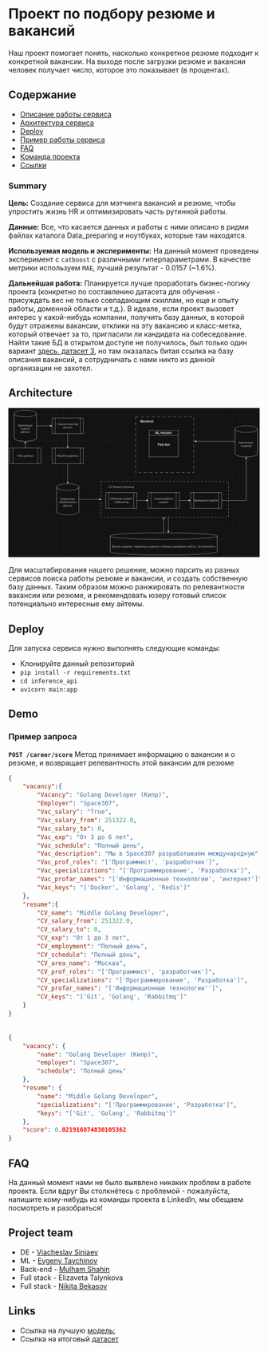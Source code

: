 # Проект по подбору резюме и вакансий 

Наш проект помогает понять, насколько конкретное резюме подходит к конкретной вакансии. На выходе после загрузки резюме и вакансии человек получает число, которое это показывает (в процентах).


## Содержание

- [Описание работы сервиса](#summary)
- [Архитектура сервиса](#architecture)
- [Deploy](#deploy)
- [Пример работы сервиса](#demo)
- [FAQ](#faq)
- [Команда проекта](#project-team)
- [Ссылки](#links)


### Summary

**Цель:** Создание сервиса для мэтчинга вакансий и резюме, чтобы упростить жизнь HR и оптимизировать часть рутинной работы.

**Данные:**  Все, что касается данных и работы с ними описано в ридми файлах каталога Data_preparing и ноутбуках, которые там находятся.

**Используемая модель и эксперименты:** На данный момент проведены эксперимент с `catboost` с различными гиперпараметрами. В качестве метрики используем `MAE`, лучший результат - 0.0157 (~1.6%).

**Дальнейшая работа:** Планируется лучше проработать бизнес-логику проекта (конкретно по составлению датасета для обучения - присуждать вес не только совпадающим скиллам, но еще и опыту работы, доменной области и т.д.). В идеале, если проект вызовет интерес у какой-нибудь компании, получить базу данных, в которой будут отражены вакансии, отклики на эту вакансию и класс-метка, который отвечает за то, пригласили ли кандидата на собеседование. Найти такие БД в открытом доступе не получилось, был только один вариант [здесь, датасет 3](https://trudvsem.ru/opendata/datasets), но там оказалась битая ссылка на базу описания вакансий, а сотрудничать с нами никто из данной организации не захотел.


## Architecture

![architecture.png](images%2Farchitecture.png)

Для масштабирования нашего решение, можно парсить из разных сервисов поиска работы резюме и вакансии, и создать собственную 
базу данных. Таким образом можно ранжировать по релевантности вакансии или резюме, и рекомендовать юзеру готовый список
потенциально интересные ему айтемы. 

## Deploy

Для запуска сервиса нужно выполнять следующие команды: 
- Клонируйте данный репозиторий
- `pip install -r requirements.txt` 
- `cd inference_api`
- `uvicorn main:app`

## Demo

### Пример запроса
**`POST /career/score`**
Метод принимает информацию о вакансии и о резюме, и возвращает релевантность этой вакансии для резюме

```json
{
    "vacancy":{
        "Vacancy": "Golang Developer (Кипр)",
        "Employer": "Space307",
        "Vac_salary": "True", 
        "Vac_salary_from": 251322.0,
        "Vac_salary_to": 0,
        "Vac_exp": "От 3 до 6 лет",
        "Vac_schedule": "Полный день",
        "Vac_description": "Мы в Space307 разрабатываем международную",
        "Vac_prof_roles": "['Программист', 'разработчик']",
        "Vac_specializations": "['Программирование', 'Разработка']",
        "Vac_profar_names": "['Информационные технологии', 'интернет']",
        "Vac_keys": "['Docker', 'Golang', 'Redis']"
    },
    "resume":{
        "CV_name": "Middle Golang Developer",
        "CV_salary_from": 251322.0,
        "CV_salary_to": 0,
        "CV_exp": "От 1 до 3 лет",
        "CV_employment": "Полный день",
        "CV_schedule": "Полный день",
        "CV_area_name": "Москва",
        "CV_prof_roles": "['Программист', 'разработчик']",
        "CV_specializations": "['Программирование', 'Разработка']",
        "CV_profar_names": "['Информационные технологии'']",
        "CV_keys": "['Git', 'Golang', 'Rabbitmq']"
    }
}

```
```json

{
    "vacancy": {
        "name": "Golang Developer (Кипр)",
        "employer": "Space307",
        "schedule": "Полный день"
    },
    "resume": {
        "name": "Middle Golang Developer",
        "specializations": "['Программирование', 'Разработка']",
        "keys": "['Git', 'Golang', 'Rabbitmq']"
    },
    "score": 0.021916874830105362
}

```
## FAQ

На данный момент нами не было выявлено никаких проблем в работе проекта. Если вдруг Вы столкнётесь с проблемой - пожалуйста, напишите кому-нибудь из команды проекта в LinkedIn, мы обещаем посмотреть и разобраться!


## Project team
- DE - [Viacheslav Siniaev](https://www.linkedin.com/in/vyacheslavsinyaev/) 
- ML - [Evgeny Taychinov](https://www.linkedin.com/in/evgeny-taychinov/)
- Back-end - [Mulham Shahin](https://www.linkedin.com/in/mulham-shaheen-684352206/)
- Full stack - Elizaveta Talynkova
- Full stack - [Nikita Bekasov](https://www.linkedin.com/in/nibekasov/)


## Links
- Ссылка на лучшую [модель:](https://drive.google.com/file/d/1-dLs11Bx-UzeK62gRoHgGAmC9WTxn284/view)
- Ссылка на итоговый [датасет](https://drive.google.com/file/d/1oQPNTh9uCebatw5w2Ycqn-cezpZ_eq03/view?usp=sharing)
